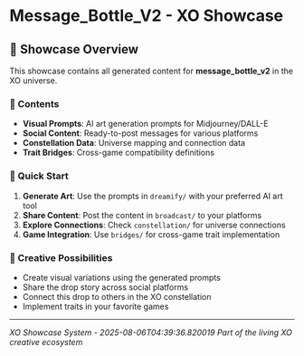 # Message_Bottle_V2 - XO Showcase

## 🎨 Showcase Overview

This showcase contains all generated content for **message_bottle_v2** in the XO universe.

### 📁 Contents

- **Visual Prompts**: AI art generation prompts for Midjourney/DALL-E
- **Social Content**: Ready-to-post messages for various platforms
- **Constellation Data**: Universe mapping and connection data
- **Trait Bridges**: Cross-game compatibility definitions

### 🚀 Quick Start

1. **Generate Art**: Use the prompts in `dreamify/` with your preferred AI art tool
2. **Share Content**: Post the content in `broadcast/` to your platforms
3. **Explore Connections**: Check `constellation/` for universe connections
4. **Game Integration**: Use `bridges/` for cross-game trait implementation

### 🌌 Creative Possibilities

- Create visual variations using the generated prompts
- Share the drop story across social platforms
- Connect this drop to others in the XO constellation
- Implement traits in your favorite games

---

*XO Showcase System - 2025-08-06T04:39:36.820019*
*Part of the living XO creative ecosystem*
